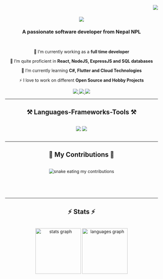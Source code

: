 <img align="right" src="https://visitor-badge.laobi.icu/badge?page_id=salesp07.salesp07" />

<h1 align="center">
    <img src="https://readme-typing-svg.herokuapp.com/?font=Righteous&size=35&center=true&vCenter=true&width=500&height=70&duration=4000&lines=Hi+There!+👋;+I'm+Milan+Poudel!;" />
</h1>

<h3 align="center">A passionate software developer from Nepal NPL</h3>

<br/>

<div align="center">
 
 🔭 I’m currently working as a **full time developer**

 🌱 I’m quite proficient in **React, NodeJS, ExpressJS and SQL databases**
 
 🌱 I’m currently learning **C#, Flutter and Cloud Technologies**

 ⚡ I love to work on different **Open Source and Hobby Projects**
 
 </div>
 
<div align="center"> 
  <a href="mailto:milanwebdeveloper1@gmail.com">
    <img src="https://img.shields.io/badge/Gmail-333333?style=for-the-badge&logo=gmail&logoColor=red" />
  </a>
  <a href="https://www.linkedin.com/in/milan-poudel-313a1417b/" target="_blank">
    <img src="https://img.shields.io/badge/LinkedIn-0077B5?style=for-the-badge&logo=linkedin&logoColor=white" target="_blank" />
  </a>
  <a href="https://www.milanpoudel1.com.np/" target="_blank">
     <img src="https://img.shields.io/badge/Portfolio-FF5722?style=for-the-badge&logo=todoist&logoColor=white" target="_blank" />
  </a>
</div>

 <hr/>
 
<h2 align="center">⚒️ Languages-Frameworks-Tools ⚒️</h2>
<br/>
<div align="center">
    <img src="https://skillicons.dev/icons?i=html,cs,react,github,git" />
    <img src="https://skillicons.dev/icons?i=nodejs,javascript,typescript,express,firebase,mongodb,nextjs,go,postgres" /><br>
</div>

<br/>
<hr/>

<div align="center">
  <h2>🐍 My Contributions 🐍</h2>
  <br>
  <img alt="snake eating my contributions" src="https://raw.githubusercontent.com/milanpoudelwebdeveloper/milanpoudelwebdeveloper/output/github-contribution-grid-snake.svg" />
  
  <br/><br/><br/>
</div>

<hr/>

<h2 align="center">⚡ Stats ⚡</h2>
<br>
<div align="center">
  <img src="https://github-readme-stats.vercel.app/api?username=milanpoudelwebdeveloper&hide_title=false&hide_rank=false&show_icons=true&include_all_commits=true&count_private=true&disable_animations=false&theme=dracula&locale=en&hide_border=false" height="150" alt="stats graph"  />
  <img src="https://github-readme-stats.vercel.app/api/top-langs?username=milanpoudelwebdeveloper&locale=en&hide_title=false&layout=compact&card_width=320&langs_count=5&theme=dracula&hide_border=false" height="150" alt="languages graph"  />
</div>

<br/><br/>
